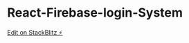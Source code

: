 # React-Firebase-login-System

[Edit on StackBlitz ⚡️](https://stackblitz.com/edit/stackblitz-starters-hce3zq)